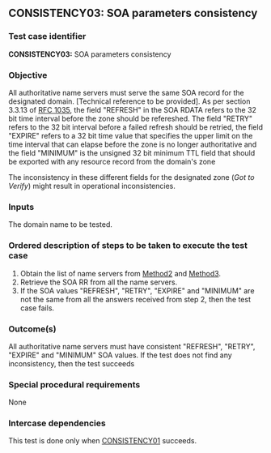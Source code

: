 ## CONSISTENCY03: SOA parameters consistency

### Test case identifier

**CONSISTENCY03:** SOA parameters consistency

### Objective

All authoritative name servers must serve the same SOA record for the
designated domain. [Technical reference to be provided]. As per section
3.3.13 of [RFC 1035](http://tools.ietf.org/html/rfc1035),  the field
"REFRESH" in the SOA RDATA refers to the 32 bit time interval before the
zone should be refereshed. The field "RETRY" refers to the 32 bit interval
before a failed refresh should be retried, the field "EXPIRE" refers to a 32
bit time value that specifies the upper limit on the time interval that can
elapse before the zone is no longer authoritative and the field "MINIMUM" is
the unsigned 32 bit minimum TTL field that should be exported with any
resource record from the domain's zone

The inconsistency in these different fields for the designated zone (*Got to
Verify*) might result in operational inconsistencies.

### Inputs

The domain name to be tested.

### Ordered description of steps to be taken to execute the test case

1. Obtain the list of name servers from [Method2](../Methods.md) and
   [Method3](../Methods.md).
2. Retrieve the SOA RR from all the name servers. 
3. If the SOA values "REFRESH", "RETRY", "EXPIRE" and "MINIMUM" are not the
   same from all the answers received from step 2, then the test case fails.

### Outcome(s)

All authoritative name servers must have consistent "REFRESH", "RETRY",
"EXPIRE" and "MINIMUM"  SOA values. If the test does not find any
inconsistency, then the test succeeds

### Special procedural requirements	

None

### Intercase dependencies

This test is done only when [CONSISTENCY01](./consistency01.md) succeeds.
